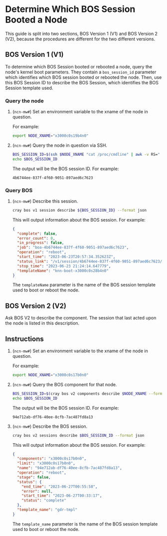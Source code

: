# Determine Which BOS Session Booted a Node

This guide is split into two sections, BOS Version 1 (V1) and BOS
Version 2 (V2), because the procedures are different for the two different versions.

## BOS Version 1 (V1)

To determine which BOS Session booted or rebooted a node, query the node's
kernel boot parameters. They contain a `bos_session_id` parameter which identifies
which BOS session booted or rebooted the node. Then, use this BOS Session ID
to describe the BOS Session, which identifies the BOS Session template used.

### Query the node

1. (`ncn-mw#`) Set an environment variable to the xname of the node in question.

    For example:

    ```bash
    export NODE_XNAME="x3000c0s19b4n0"
    ```

1. (`ncn-mw#`) Query the node in question via SSH.

    ```bash
    BOS_SESSION_ID=$(ssh $NODE_XNAME "cat /proc/cmdline" | awk -v RS=" " -F "=" '{if ($1 == "bos_session_id") { print $2; }}')
    echo $BOS_SESSION_ID
    ```

    The output will be the BOS session ID. For example:

    ```text
    4b6744ee-837f-4f60-9051-897aed6c7623
    ```

### Query BOS

1. (`ncn-mw#`) Describe this session.

    ```bash
    cray bos v1 session describe ${BOS_SESSION_ID} --format json
    ```

    This will output information about the BOS session. For example:

    ```json
    {
      "complete": false,
      "error_count": 0,
      "in_progress": false,
      "job": "boa-4b6744ee-837f-4f60-9051-897aed6c7623",
      "operation": "reboot",
      "start_time": "2023-06-23T20:57:34.352623Z",
      "status_link": "/v1/session/4b6744ee-837f-4f60-9051-897aed6c7623/status",
      "stop_time": "2023-06-23 21:24:14.647779",
      "templateName": "knn-boot-x3000c0s28b4n0"
    }
    ```

    The `templateName` parameter is the name of the BOS session template used to boot or reboot the node.

## BOS Version 2 (V2)

Ask BOS V2 to describe the component. The session that last acted upon the
node is listed in this description.

## Instructions

1. (`ncn-mw#`) Set an environment variable to the xname of the node in question.

    For example:

    ```bash
    export NODE_XNAME="x3000c0s17b0n0"
    ```

1. (`ncn-mw#`) Query the BOS component for that node.

    ```bash
    BOS_SESSION_ID=$(cray bos v2 components describe $NODE_XNAME --format json | jq -r .session)
    echo $BOS_SESSION_ID
    ```

    The output will be the BOS session ID. For example:

    ```text
    94e712ab-df76-40ee-8cfb-7ac487fd8a13
    ```

1. (`ncn-mw#`) Describe the BOS session.

    ```bash
    cray bos v2 sessions describe $BOS_SESSION_ID --format json
    ```

    This will output information about the BOS session. For example:

    ```json
    {
      "components": "x3000c0s17b0n0",
      "limit": "x3000c0s17b0n0",
      "name": "94e712ab-df76-40ee-8cfb-7ac487fd8a13",
      "operation": "reboot",
      "stage": false,
      "status": {
        "end_time": "2023-06-27T00:55:58",
        "error": null,
        "start_time": "2023-06-27T00:33:17",
        "status": "complete"
      },
      "template_name": "gdr-tmpl"
    }
    ```

    The `template_name` parameter is the name of the BOS session template used to boot or reboot the node.

